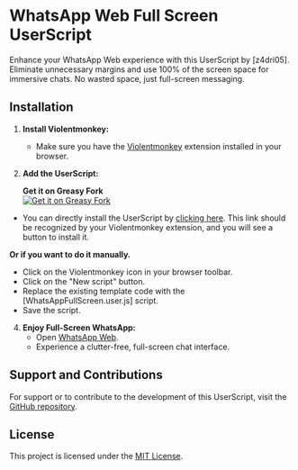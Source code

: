 # WhatsApp Web Full Screen UserScript

Enhance your WhatsApp Web experience with this UserScript by [z4dri05]. Eliminate unnecessary margins and use 100% of the screen space for immersive chats. No wasted space, just full-screen messaging.

## Installation

1. **Install Violentmonkey:**
   - Make sure you have the [Violentmonkey](https://violentmonkey.github.io/get-it/) extension installed in your browser.

2. **Add the UserScript:**

   **Get it on Greasy Fork**   
[![Get it on Greasy Fork](https://img.shields.io/badge/Get_it_on-Greasy_Fork-green?style=for-the-badge&logo=greasyfork)](https://greasyfork.org/es/scripts/486226-whatsapp-web-full-screen)

 - You can directly install the UserScript by [clicking here](https://github.com/z4dri05/WhatsAppWebFullScreen/raw/main/WhatsAppFullScreen.user.js). This link should be recognized by your Violentmonkey extension, and you will see a button to install it.

**Or if you want to do it manually.**
   - Click on the Violentmonkey icon in your browser toolbar.
   - Click on the "New script" button.
   - Replace the existing template code with the [WhatsAppFullScreen.user.js] script.
   - Save the script.
  


4. **Enjoy Full-Screen WhatsApp:**
   - Open [WhatsApp Web](https://web.whatsapp.com/).
   - Experience a clutter-free, full-screen chat interface.

## Support and Contributions

For support or to contribute to the development of this UserScript, visit the [GitHub repository](https://github.com/z4dri05).

## License

This project is licensed under the [MIT License](LICENSE).
